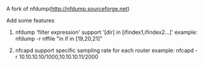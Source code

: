 A fork of nfdump(http://nfdump.sourceforge.net)

Add some features

1. nfdump 'filter expression' support '[dir] in [ifindex1,ifindex2...]'
example:
   nfdump -r nffile "in if in [19,20,21]"

2. nfcapd support specific sampling rate for each router
example:
   nfcapd -r 10.10.10.10/1000,10.10.10.11/2000


